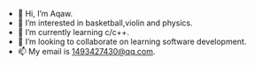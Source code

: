 - 👋 Hi, I’m Aqaw.
- 👀 I’m interested in basketball,violin and physics.
- 🌱 I’m currently learning c/c++.
- 💞️ I’m looking to collaborate on learning software development.
- 📫 My email is 1493427430@qq.com.

<!---
1493427430/1493427430 is a ✨ special ✨ repository because its `README.md` (this file) appears on your GitHub profile.
You can click the Preview link to take a look at your changes.
--->
